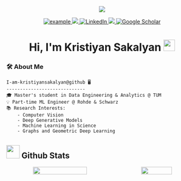 
<p align="center">
    <img src="https://komarev.com/ghpvc/?username=kristiyansakalyan&style=for-the-badge">
</p>

<p align ="center">
  <a  href="https://kristiyansakalyan.github.io" target="_blank">
    <img src="https://img.shields.io/badge/My_Website-000000?style=for-the-badge&logo=Microsoft-edge&logoColor=white" alt="example"/>
  </a>
  <a href="mailto:kristian.sakalian@gmail.com" target="_blank">
    <img src="https://img.shields.io/badge/Gmail-D14836?style=for-the-badge&logo=gmail&logoColor=white"/>
  </a>
   <a href="https://www.linkedin.com/in/kristiyan-sakalyan/" target="_blank">
    <img alt="LinkedIn" src="https://img.shields.io/badge/LinkedIn-0077B5?style=for-the-badge&logo=linkedin&logoColor=white">
  </a>
  <a href="https://github.com/kristiyansakalyan" target="_blank">
    <img src="https://img.shields.io/badge/GitHub-100000?style=for-the-badge&logo=github&logoColor=white"/>
  </a>
  <a href="https://scholar.google.com/citations?user=1H2U8RIAAAAJ" target="_blank">
    <img src="https://img.shields.io/badge/Google_Scholar-4285F4?style=for-the-badge&logo=google-scholar&logoColor=white" alt="Google Scholar"/>
  </a>
</p>

<h1 align="center">
Hi, I'm Kristiyan Sakalyan
  <img src="https://media.giphy.com/media/hvRJCLFzcasrR4ia7z/giphy.gif" width="30">
</h1>

### 🛠 **About Me**
```
I-am-kristiyansakalyan@github 🖥️
-----------------------------
🎓 Master's student in Data Engineering & Analytics @ TUM
💡 Part-time ML Engineer @ Rohde & Schwarz  
📚 Research Interests:
    - Computer Vision
    - Deep Generative Models
    - Machine Learning in Science
    - Graphs and Geometric Deep Learning
```

## <img src="https://media.giphy.com/media/iY8CRBdQXODJSCERIr/giphy.gif" width="35"><b> Github Stats </b>

<div align="center">
  
  <div style="display: flex; justify-content: center; gap: 20px;">
  <img src="https://github-readme-stats.vercel.app/api?username=kristiyansakalyan&theme=tokyonight&show_icons=true&hide_border=true&count_private=true" width="53%">
    <img src="https://github-readme-stats.vercel.app/api/top-langs/?username=kristiyansakalyan&theme=tokyonight&show_icons=true&hide_border=true&layout=compact" width="40%">
  </div>
</div>
